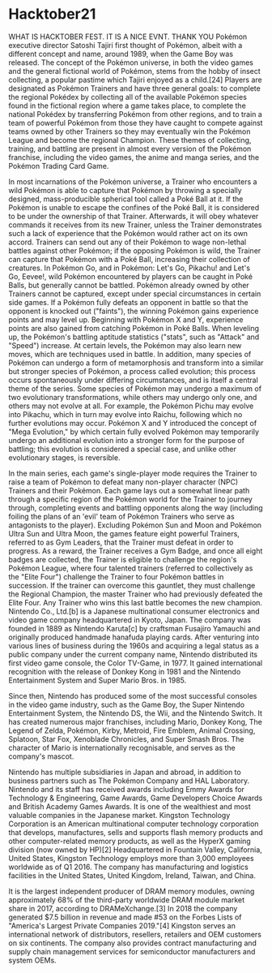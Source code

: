 # Hacktober21
WHAT IS HACKTOBER FEST. IT IS A NICE EVNT.
THANK YOU
Pokémon executive director Satoshi Tajiri first thought of Pokémon, albeit with a different concept and name, around 1989, when the Game Boy was released. The concept of the Pokémon universe, in both the video games and the general fictional world of Pokémon, stems from the hobby of insect collecting, a popular pastime which Tajiri enjoyed as a child.[24] Players are designated as Pokémon Trainers and have three general goals: to complete the regional Pokédex by collecting all of the available Pokémon species found in the fictional region where a game takes place, to complete the national Pokédex by transferring Pokémon from other regions, and to train a team of powerful Pokémon from those they have caught to compete against teams owned by other Trainers so they may eventually win the Pokémon League and become the regional Champion. These themes of collecting, training, and battling are present in almost every version of the Pokémon franchise, including the video games, the anime and manga series, and the Pokémon Trading Card Game.

In most incarnations of the Pokémon universe, a Trainer who encounters a wild Pokémon is able to capture that Pokémon by throwing a specially designed, mass-producible spherical tool called a Poké Ball at it. If the Pokémon is unable to escape the confines of the Poké Ball, it is considered to be under the ownership of that Trainer. Afterwards, it will obey whatever commands it receives from its new Trainer, unless the Trainer demonstrates such a lack of experience that the Pokémon would rather act on its own accord. Trainers can send out any of their Pokémon to wage non-lethal battles against other Pokémon; if the opposing Pokémon is wild, the Trainer can capture that Pokémon with a Poké Ball, increasing their collection of creatures. In Pokémon Go, and in Pokémon: Let's Go, Pikachu! and Let's Go, Eevee!, wild Pokémon encountered by players can be caught in Poké Balls, but generally cannot be battled. Pokémon already owned by other Trainers cannot be captured, except under special circumstances in certain side games. If a Pokémon fully defeats an opponent in battle so that the opponent is knocked out ("faints"), the winning Pokémon gains experience points and may level up. Beginning with Pokémon X and Y, experience points are also gained from catching Pokémon in Poké Balls. When leveling up, the Pokémon's battling aptitude statistics ("stats", such as "Attack" and "Speed") increase. At certain levels, the Pokémon may also learn new moves, which are techniques used in battle. In addition, many species of Pokémon can undergo a form of metamorphosis and transform into a similar but stronger species of Pokémon, a process called evolution; this process occurs spontaneously under differing circumstances, and is itself a central theme of the series. Some species of Pokémon may undergo a maximum of two evolutionary transformations, while others may undergo only one, and others may not evolve at all. For example, the Pokémon Pichu may evolve into Pikachu, which in turn may evolve into Raichu, following which no further evolutions may occur. Pokémon X and Y introduced the concept of "Mega Evolution," by which certain fully evolved Pokémon may temporarily undergo an additional evolution into a stronger form for the purpose of battling; this evolution is considered a special case, and unlike other evolutionary stages, is reversible.

In the main series, each game's single-player mode requires the Trainer to raise a team of Pokémon to defeat many non-player character (NPC) Trainers and their Pokémon. Each game lays out a somewhat linear path through a specific region of the Pokémon world for the Trainer to journey through, completing events and battling opponents along the way (including foiling the plans of an 'evil' team of Pokémon Trainers who serve as antagonists to the player). Excluding Pokémon Sun and Moon and Pokémon Ultra Sun and Ultra Moon, the games feature eight powerful Trainers, referred to as Gym Leaders, that the Trainer must defeat in order to progress. As a reward, the Trainer receives a Gym Badge, and once all eight badges are collected, the Trainer is eligible to challenge the region's Pokémon League, where four talented trainers (referred to collectively as the "Elite Four") challenge the Trainer to four Pokémon battles in succession. If the trainer can overcome this gauntlet, they must challenge the Regional Champion, the master Trainer who had previously defeated the Elite Four. Any Trainer who wins this last battle becomes the new champion.
Nintendo Co., Ltd.[b] is a Japanese multinational consumer electronics and video game company headquartered in Kyoto, Japan. The company was founded in 1889 as Nintendo Karuta[c] by craftsman Fusajiro Yamauchi and originally produced handmade hanafuda playing cards. After venturing into various lines of business during the 1960s and acquiring a legal status as a public company under the current company name, Nintendo distributed its first video game console, the Color TV-Game, in 1977. It gained international recognition with the release of Donkey Kong in 1981 and the Nintendo Entertainment System and Super Mario Bros. in 1985.

Since then, Nintendo has produced some of the most successful consoles in the video game industry, such as the Game Boy, the Super Nintendo Entertainment System, the Nintendo DS, the Wii, and the Nintendo Switch. It has created numerous major franchises, including Mario, Donkey Kong, The Legend of Zelda, Pokémon, Kirby, Metroid, Fire Emblem, Animal Crossing, Splatoon, Star Fox, Xenoblade Chronicles, and Super Smash Bros. The character of Mario is internationally recognisable, and serves as the company's mascot.

Nintendo has multiple subsidiaries in Japan and abroad, in addition to business partners such as The Pokémon Company and HAL Laboratory. Nintendo and its staff has received awards including Emmy Awards for Technology & Engineering, Game Awards, Game Developers Choice Awards and British Academy Games Awards. It is one of the wealthiest and most valuable companies in the Japanese market.
Kingston Technology Corporation is an American multinational computer technology corporation that develops, manufactures, sells and supports flash memory products and other computer-related memory products, as well as the HyperX gaming division (now owned by HP)[2] Headquartered in Fountain Valley, California, United States, Kingston Technology employs more than 3,000 employees worldwide as of Q1 2016. The company has manufacturing and logistics facilities in the United States, United Kingdom, Ireland, Taiwan, and China.

It is the largest independent producer of DRAM memory modules, owning approximately 68% of the third-party worldwide DRAM module market share in 2017, according to DRAMeXchange.[3] In 2018 the company generated $7.5 billion in revenue and made #53 on the Forbes Lists of "America's Largest Private Companies 2019."[4] Kingston serves an international network of distributors, resellers, retailers and OEM customers on six continents. The company also provides contract manufacturing and supply chain management services for semiconductor manufacturers and system OEMs.


